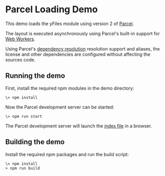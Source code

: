 <!--
 //////////////////////////////////////////////////////////////////////////////
 // @license
 // This file is part of yFiles for HTML 2.6.0.2.
 // Use is subject to license terms.
 //
 // Copyright (c) 2000-2023 by yWorks GmbH, Vor dem Kreuzberg 28,
 // 72070 Tuebingen, Germany. All rights reserved.
 //
 //////////////////////////////////////////////////////////////////////////////
-->
# Parcel Loading Demo

This demo loads the yFiles module using version 2 of [Parcel](https://parceljs.org/).

The layout is executed asynchronously using Parcel's built-in support for [Web Workers](https://parceljs.org/languages/javascript/#web-workers).

Using Parcel's [dependency resolution](https://parceljs.org/features/dependency-resolution/) resolution support and aliases, the license and other dependencies are configured without affecting the sources code.

## Running the demo

First, install the required npm modules in the demo directory:

```
\> npm install
```

Now the Parcel development server can be started:

```
\> npm run start
```

The Parcel development server will launch the [index file](http://localhost:1234) in a browser.

## Building the demo

Install the required npm packages and run the build script:

```
\> npm install
> npm run build
```
